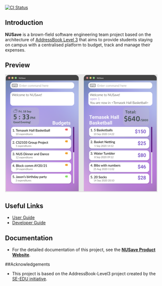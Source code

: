 [![CI Status](https://github.com/AY2021S1-CS2103T-T11-4/tp/workflows/Java%20CI/badge.svg)](https://github.com/AY2021S1-CS2103T-T11-4/tp/actions)

## Introduction
**NUSave** is a brown-field software engineering team project based on the architecture of
[AddressBook Level 3](https://github.com/se-edu/addressbook-level3) that aims to provide students staying on
campus with a centralised platform to budget, track and manage their expenses.

## Preview
![Ui](docs/images/Ui.png)

## Useful Links
* [User Guide](docs/UserGuide.md)
* [Developer Guide](docs/DeveloperGuide.md)

## Documentation
* For the detailed documentation of this project, see the **[NUSave Product Website](https://ay2021s1-cs2103t-t11-4.github.io/tp/)**.

##Acknowledgements
* This project is based on the AddressBook-Level3 project created by the [SE-EDU initiative](https://se-education.org).
